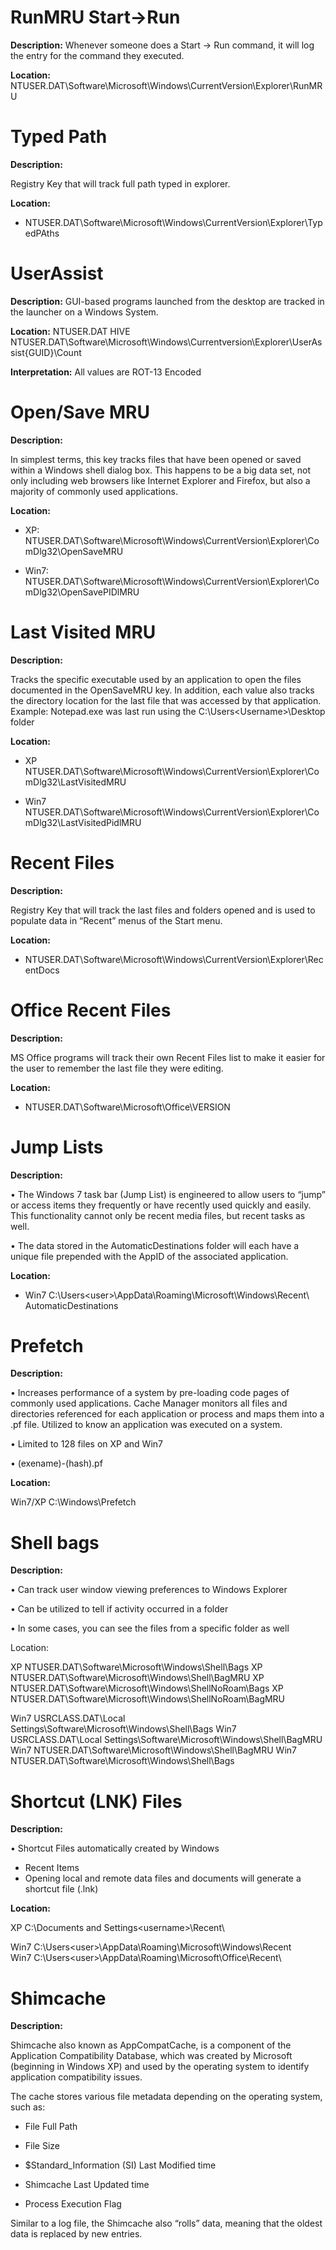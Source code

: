 # RunMRU Start->Run

**Description:**
Whenever someone does a Start -> Run command, it will log the entry for the command they executed.

**Location:**
NTUSER.DAT\Software\Microsoft\Windows\CurrentVersion\Explorer\RunMRU


# Typed Path

**Description:**

Registry Key that will track full path typed in explorer.

**Location:**

- NTUSER.DAT\Software\Microsoft\Windows\CurrentVersion\Explorer\TypedPAths

# UserAssist

**Description:** 
GUI-based programs launched from the desktop are tracked in the launcher on a Windows System.

**Location:** 
NTUSER.DAT HIVE NTUSER.DAT\Software\Microsoft\Windows\Currentversion\Explorer\UserAssist\{GUID}\Count

**Interpretation:**
All values are ROT-13 Encoded
 
# Open/Save MRU

**Description:**

In simplest terms, this key tracks files that have been opened or saved within a Windows shell dialog box. This happens to be a big data set, not only including web browsers like Internet Explorer and Firefox, but also a majority of commonly used applications.

**Location:**

- XP: NTUSER.DAT\Software\Microsoft\Windows\CurrentVersion\Explorer\ComDlg32\OpenSaveMRU

- Win7: NTUSER.DAT\Software\Microsoft\Windows\CurrentVersion\Explorer\ComDlg32\OpenSavePIDlMRU
 
# Last Visited MRU

**Description:**

Tracks the specific executable used by an application to open the files documented in the OpenSaveMRU key. In
addition, each value also tracks the directory location for the last file that was accessed by that application.
Example: Notepad.exe was last run using the C:\Users\<Username>\Desktop folder

**Location:**

- XP NTUSER.DAT\Software\Microsoft\Windows\CurrentVersion\Explorer\ComDlg32\LastVisitedMRU

- Win7 NTUSER.DAT\Software\Microsoft\Windows\CurrentVersion\Explorer\ComDlg32\LastVisitedPidlMRU

# Recent Files

**Description:**

Registry Key that will track the last files and folders opened and is used to populate data in “Recent” menus of the Start menu.

**Location:** 

- NTUSER.DAT\Software\Microsoft\Windows\CurrentVersion\Explorer\RecentDocs

# Office Recent Files

**Description:**

MS Office programs will track their own Recent Files list to make it easier for the user to remember the last file they were editing.

**Location:**

- NTUSER.DAT\Software\Microsoft\Office\VERSION

# Jump Lists

**Description:**

• The Windows 7 task bar (Jump List) is engineered to allow users to “jump” or access items they frequently
or have recently used quickly and easily. This functionality cannot only be recent media files, but recent tasks as well. 

• The data stored in the AutomaticDestinations folder will each have a unique file prepended with the AppID of the associated application.

**Location:**

- Win7 C:\Users\<user>\AppData\Roaming\Microsoft\Windows\Recent\ AutomaticDestinations


# Prefetch

**Description:**

• Increases performance of a system by pre-loading code pages of commonly used applications. Cache Manager monitors all files and directories referenced for each application or process and maps them into a
.pf file. Utilized to know an application was executed
on a system.

• Limited to 128 files on XP and Win7

• (exename)-(hash).pf

**Location:**

Win7/XP C:\Windows\Prefetch

# Shell bags

**Description:**

• Can track user window viewing preferences to Windows Explorer

• Can be utilized to tell if activity occurred in a folder

• In some cases, you can see the files from a specific folder as well

Location:

XP NTUSER.DAT\Software\Microsoft\Windows\Shell\Bags
XP NTUSER.DAT\Software\Microsoft\Windows\Shell\BagMRU
XP NTUSER.DAT\Software\Microsoft\Windows\ShellNoRoam\Bags
XP NTUSER.DAT\Software\Microsoft\Windows\ShellNoRoam\BagMRU

Win7 USRCLASS.DAT\Local Settings\Software\Microsoft\Windows\Shell\Bags
Win7 USRCLASS.DAT\Local Settings\Software\Microsoft\Windows\Shell\BagMRU
Win7 NTUSER.DAT\Software\Microsoft\Windows\Shell\BagMRU
Win7 NTUSER.DAT\Software\Microsoft\Windows\Shell\Bags

# Shortcut (LNK) Files

**Description:**

• Shortcut Files automatically created by Windows
 - Recent Items
 - Opening local and remote data files and documents will generate a shortcut file (.lnk)
 
**Location:**

XP C:\Documents and Settings\<username>\Recent\

Win7 C:\Users\<user>\AppData\Roaming\Microsoft\Windows\Recent\
Win7 C:\Users\<user>\AppData\Roaming\Microsoft\Office\Recent\

# Shimcache

**Description:**

Shimcache also known as AppCompatCache, is a component of the Application Compatibility Database, which was created by Microsoft (beginning in Windows XP) and used by the operating system to identify application compatibility issues.

The cache stores various file metadata depending on the operating system, such as:

- File Full Path

- File Size

- $Standard_Information (SI) Last Modified time

- Shimcache Last Updated time

- Process Execution Flag

Similar to a log file, the Shimcache also “rolls” data, meaning that the oldest data is replaced by new entries.
